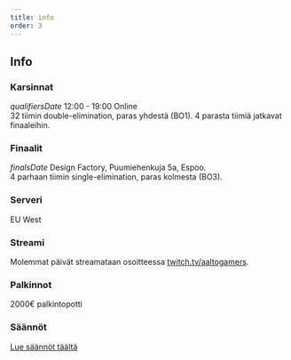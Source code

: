 ```yaml
---
title: info
order: 3
---
```


## Info

### Karsinnat

$qualifiersDate$ 12:00 - 19:00 Online  
32 tiimin double-elimination, paras yhdestä (BO1). 4 parasta tiimiä jatkavat finaaleihin.

### Finaalit

$finalsDate$ Design Factory, Puumiehenkuja 5a, Espoo.  
4 parhaan tiimin single-elimination, paras kolmesta (BO3).

### Serveri

EU West

### Streami

Molemmat päivät streamataan osoitteessa [twitch.tv/aaltogamers](https://twitch.tv/aaltogamers).

### Palkinnot

2000€ palkintopotti

### Säännöt

[Lue säännöt täältä](https://docs.google.com/document/d/1waaq1OgqcMJkLjUnUPSOOP2veuxfPzY9/edit)
